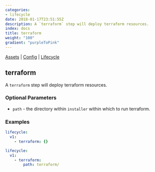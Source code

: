 ```yaml
---
categories:
- lifecycle
date: 2018-01-17T23:51:55Z
description: A `terraform` step will deploy terraform resources.
index: docs
title: terraform
weight: "100"
gradient: "purpleToPink"
---
```


[Assets](/reference/assets/overview) | [Config](/reference/config/overview) | [Lifecycle](/reference/lifecycle/overview)

## terraform

A `terraform` step will deploy terraform resources.





### Optional Parameters


- `path` - the directory within `installer` within which to run terraform.


### Examples

```yaml
lifecycle:
  v1:
    - terraform: {}
```

```yaml
lifecycle:
  v1:
    - terraform:
        path: terraform/
```
